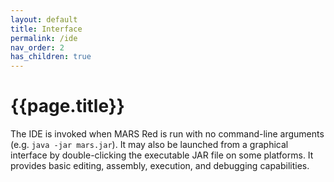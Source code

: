 ```yaml
---
layout: default
title: Interface
permalink: /ide
nav_order: 2
has_children: true
---
```


# {{page.title}}

The IDE is invoked when MARS Red is run with no command-line arguments
(e.g. `java -jar mars.jar`). It may also be launched from a graphical interface
by double-clicking the executable JAR file on some platforms.
It provides basic editing, assembly, execution, and debugging capabilities.
